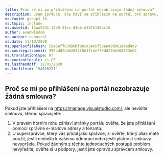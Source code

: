 ```yaml
---
title: Proč se mi po přihlášení na portál nezobrazuje žádná smlouva?
description: Jsem správce, ale když se přihlásím na portál pro správu, nevidím žádné smlouvy.
ms.faqid: group1_10
ms.topic: include
ms.assetid: f2aa9631-12e0-41cc-84eb-df97b155ac18
author: evanwindom
ms.author: cabuschl
ms.date: 11/10/2020
ms.openlocfilehash: 55e6aff63d96bf0eca3e45f58ee48d0610aad4d9
ms.sourcegitcommit: 593bdd2da62633f8d1f1eef70d0238e2682f3e02
ms.translationtype: HT
ms.contentlocale: cs-CZ
ms.lasthandoff: 12/01/2020
ms.locfileid: "94626221"
---
```

## <a name="why-am-i-not-seeing-an-agreement-while-logged-into-the-portal"></a>Proč se mi po přihlášení na portál nezobrazuje žádná smlouva?

Pokud jste přihlášení na <https://manage.visualstudio.com/>, ale nevidíte smlouvu, kterou spravujete:
1. V pravém horním rohu záhlaví stránky portálu ověřte, že jste přihlášení pomocí správné e-mailové adresy a tenanta.
2. U supersprávce, který vás přidal jako správce, si ověřte, který alias máte použít, jestli nedošlo k vašemu odebrání nebo jestli platnost smlouvy nevypršela.
Pokud žádným z těchto jednoduchých postupů problém nevyřešíte, ověřte si u podpory, jestli jste opravdu správcem smlouvy.
